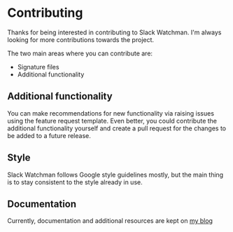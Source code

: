 # Contributing

Thanks for being interested in contributing to Slack Watchman. I'm always looking for more contributions towards the project.

The two main areas where you can contribute are:
- Signature files
- Additional functionality


## Additional functionality
You can make recommendations for new functionality via raising issues using the feature request template. Even better, you could contribute the additional functionality yourself and create a pull request for the changes to be added to a future release.
## Style

Slack Watchman follows Google style guidelines mostly, but the main thing is to stay consistent to the style already in use.

## Documentation
Currently, documentation and additional resources are kept on [my blog](https://papermtn.co.uk/category/tools/slack-watchman/) 